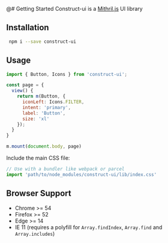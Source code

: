 @# Getting Started
Construct-ui is a [Mithril.js](https://github.com/MithrilJS/mithril.js) UI library

## Installation
```sh
 npm i --save construct-ui 
```

## Usage
```javascript
import { Button, Icons } from 'construct-ui';

const page = {
  view() {
    return m(Button, {
      iconLeft: Icons.FILTER,
      intent: 'primary',
      label: 'Button',
      size: 'xl'
    });
  }
}

m.mount(document.body, page)
```

Include the main CSS file:

```javascript
// Use with a bundler like webpack or parcel
import 'path/to/node_modules/construct-ui/lib/index.css'
```

## Browser Support
+ Chrome >= 54
+ Firefox >= 52
+ Edge >= 14
+ IE 11 (requires a polyfill for  `Array.findIndex`, `Array.find` and `Array.includes`)
